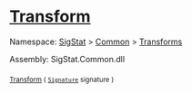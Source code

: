 # [Transform](./RealisticImageGenerator-100663699.md)

Namespace: [SigStat]() > [Common](./../../README.md) > [Transforms](./../README.md)

Assembly: SigStat.Common.dll

<sub>[Transform](./RealisticImageGenerator-100663699.md) ( [`Signature`](./../../Signature.md) signature )</sub>&nbsp; &nbsp; &nbsp; &nbsp; &nbsp; &nbsp; &nbsp; &nbsp; &nbsp;<sub></sub>
